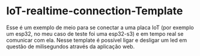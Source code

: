 # IoT-realtime-connection-Template
Esse é um exemplo de meio para se conectar a uma placa IoT (por exemplo um esp32, no meu caso de teste foi uma esp32-s3) e em tempo real se comunicar com ela. Nesse template é possível ligar e desligar um led em questão de milisegundos através da aplicação web.
